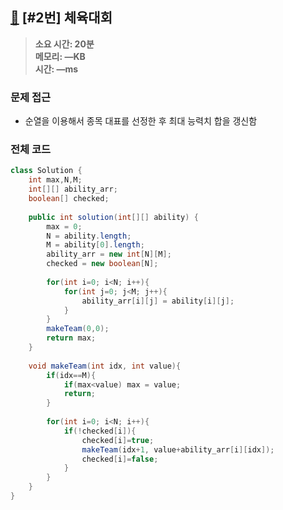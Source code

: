 ## [💪](https://school.programmers.co.kr/learn/courses/15008/lessons/121684) [#2번] 체육대회 

> **소요 시간: 20분<br>
> 메모리: —KB<br>
> 시간: —ms**

### 문제 접근

* 순열을 이용해서 종목 대표를 선정한 후 최대 능력치 합을 갱신함
### 전체 코드

```java
class Solution {
    int max,N,M;
    int[][] ability_arr;
    boolean[] checked;
    
    public int solution(int[][] ability) {
        max = 0;
        N = ability.length;
        M = ability[0].length;
        ability_arr = new int[N][M];
        checked = new boolean[N];
        
        for(int i=0; i<N; i++){
            for(int j=0; j<M; j++){
                ability_arr[i][j] = ability[i][j];
            }
        }
        makeTeam(0,0);
        return max;
    }
    
    void makeTeam(int idx, int value){
        if(idx==M){
            if(max<value) max = value;
            return;
        }
        
        for(int i=0; i<N; i++){
            if(!checked[i]){
                checked[i]=true;
                makeTeam(idx+1, value+ability_arr[i][idx]);
                checked[i]=false;
            }
        }
    }
}
```
